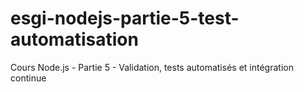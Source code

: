 # esgi-nodejs-partie-5-test-automatisation
Cours Node.js - Partie 5 - Validation, tests automatisés et intégration continue
